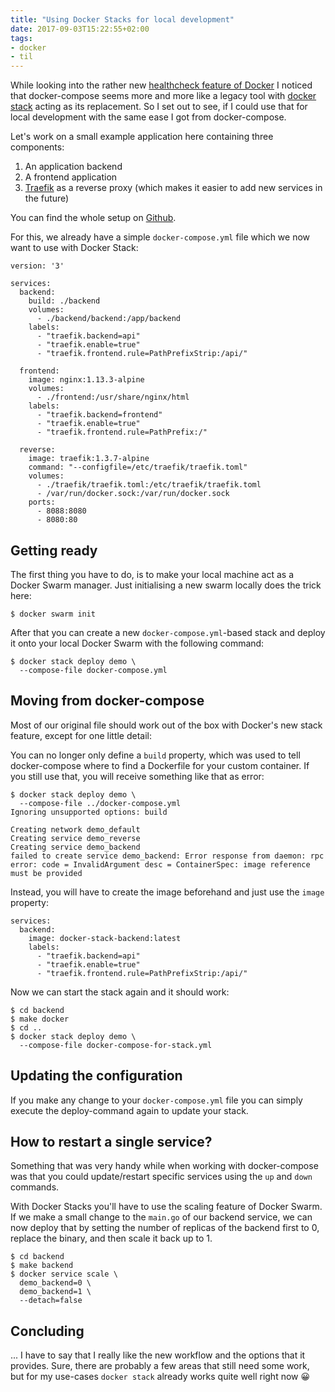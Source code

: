 ```yaml
---
title: "Using Docker Stacks for local development"
date: 2017-09-03T15:22:55+02:00
tags:
- docker
- til
---
```


While looking into the rather
new
[healthcheck feature of Docker](https://zerokspot.com/weblog/2017/09/02/docker-healthchecks/) I
noticed that docker-compose seems more and more like a legacy tool
with [docker stack](https://docs.docker.com/get-started/part5/) acting as its
replacement. So I set out to see, if I could use that for local development with
the same ease I got from docker-compose.

Let's work on a small example application here containing three components:

1. An application backend
2. A frontend application
3. [Traefik](https://traefik.io/) as a reverse proxy (which makes it easier to
   add new services in the future)

You can find the whole setup
on [Github](https://github.com/zerok/docker-stack-localdev).

For this, we already have a simple `docker-compose.yml` file which we now want
to use with Docker Stack:

```
version: '3'

services:
  backend:
    build: ./backend
    volumes:
      - ./backend/backend:/app/backend
    labels:
      - "traefik.backend=api"
      - "traefik.enable=true"
      - "traefik.frontend.rule=PathPrefixStrip:/api/"

  frontend:
    image: nginx:1.13.3-alpine
    volumes:
      - ./frontend:/usr/share/nginx/html
    labels:
      - "traefik.backend=frontend"
      - "traefik.enable=true"
      - "traefik.frontend.rule=PathPrefix:/"

  reverse:
    image: traefik:1.3.7-alpine
    command: "--configfile=/etc/traefik/traefik.toml"
    volumes:
      - ./traefik/traefik.toml:/etc/traefik/traefik.toml
      - /var/run/docker.sock:/var/run/docker.sock
    ports:
      - 8088:8080
      - 8080:80
```


## Getting ready

The first thing you have to do, is to make your local machine act as a Docker
Swarm manager. Just initialising a new swarm locally does the trick here:

```
$ docker swarm init
```

After that you can create a new `docker-compose.yml`-based stack and deploy it
onto your local Docker Swarm with the following command:

```
$ docker stack deploy demo \
  --compose-file docker-compose.yml
```


## Moving from docker-compose

Most of our original file should work out of the box with Docker's new stack
feature, except for one little detail:

You can no longer only define a `build` property, which was used to tell
docker-compose where to find a Dockerfile for your custom container. If you
still use that, you will receive something like that as error:

```
$ docker stack deploy demo \
  --compose-file ../docker-compose.yml
Ignoring unsupported options: build

Creating network demo_default
Creating service demo_reverse
Creating service demo_backend
failed to create service demo_backend: Error response from daemon: rpc error: code = InvalidArgument desc = ContainerSpec: image reference must be provided
```

Instead, you will have to create the image beforehand and just use the `image`
property:

```
services:
  backend:
    image: docker-stack-backend:latest
    labels:
      - "traefik.backend=api"
      - "traefik.enable=true"
      - "traefik.frontend.rule=PathPrefixStrip:/api/"
```

Now we can start the stack again and it should work:

```
$ cd backend
$ make docker
$ cd ..
$ docker stack deploy demo \
  --compose-file docker-compose-for-stack.yml
```


## Updating the configuration

If you make any change to your `docker-compose.yml` file you can simply execute
the deploy-command again to update your stack.


## How to restart a single service?

Something that was very handy while when working with docker-compose was that
you could update/restart specific services using the `up` and `down` commands.

With Docker Stacks you'll have to use the scaling feature of Docker Swarm. If we
make a small change to the `main.go` of our backend service, we can now deploy
that by setting the number of replicas of the backend first to 0, replace the
binary, and then scale it back up to 1.

```
$ cd backend
$ make backend
$ docker service scale \
  demo_backend=0 \
  demo_backend=1 \
  --detach=false
```

## Concluding

... I have to say that I really like the new workflow and the options that it
provides. Sure, there are probably a few areas that still need some work, but
for my use-cases `docker stack` already works quite well right now 😀
